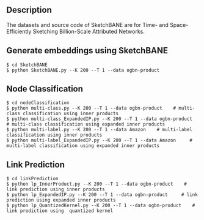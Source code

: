 ## Description
The datasets and source code of SketchBANE are for Time- and Space-Efficiently Sketching Billion-Scale Attributed Networks.

## Generate embeddings using SketchBANE
```
$ cd SketchBANE
$ python SketchBANE.py --K 200 --T 1 --data ogbn-product   
```

## Node Classification
```
$ cd nodeClassification
$ python multi-class.py --K 200 --T 1 --data ogbn-product    # multi-class classification using inner products
$ python multi-class_ExpandedIP.py --K 200 --T 1 --data ogbn-product     # multi-class classification using expanded inner products
$ python multi-label.py --K 200 --T 1 --data Amazon    # multi-label classification using inner products
$ python multi-label_ExpandedIP.py --K 200 --T 1 --data Amazon     # multi-label classification using expanded inner products
```

## Link Prediction
```
$ cd linkPrediction
$ python lp_InnerProduct.py --K 200 --T 1 --data ogbn-product    # link prediction using inner products
$ python lp_ExpandedIP.py --K 200 --T 1 --data ogbn-product     # link prediction using expanded inner products
$ python lp_QuantizedKernel.py --K 200 --T 1 --data ogbn-product    # link prediction using  quantized kernel
```
